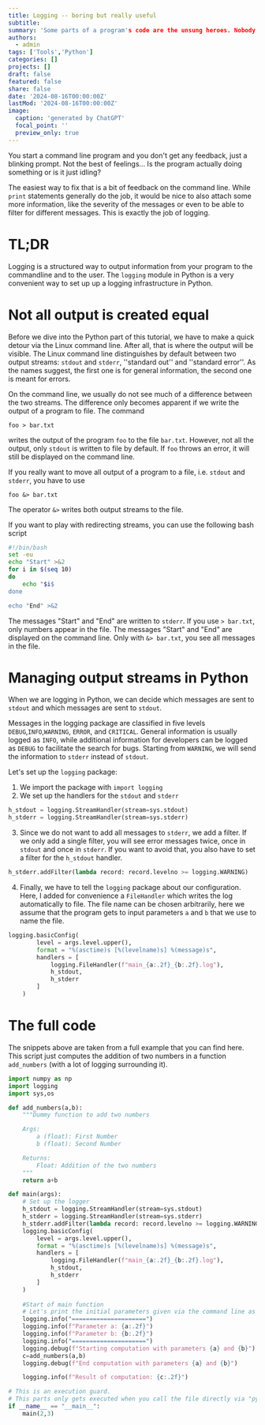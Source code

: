 ```yaml
---
title: Logging -- boring but really useful
subtitle: 
summary: 'Some parts of a program's code are the unsung heroes. Nobody really talks about the logging infrastructure in a program. But when something goes wrong a proper log file might be all you need.'
authors:
  - admin
tags: ['Tools','Python']
categories: []
projects: []
draft: false
featured: false
share: false
date: '2024-08-16T00:00:00Z'
lastMod: '2024-08-16T00:00:00Z'
image:
  caption: 'generated by ChatGPT'
  focal_point: ''
  preview_only: true
---  
```

You start a command line program and you don't get any feedback, just a blinking prompt.
Not the best of feelings... Is the program actually doing something or is it just idling?

The easiest way to fix that is a bit of feedback on the command line. While `print` statements generally do the job, it would be nice to also attach some more information, like the severity of the messages or even to be able to filter for different messages.
This is exactly the job of logging.

# TL;DR
Logging is a structured way to output information from your program to the commandline and to the user.
The `logging` module in Python is a very convenient way to set up up a logging infrastructure in Python.

# Not all output is created equal
Before we dive into the Python part of this tutorial, we have to make a quick detour via the Linux command line. 
After all, that is where the output will be visible.
The Linux command line distinguishes by default between two output streams: `stdout` and `stderr`, ''standard out'' and ''standard error''.
As the names suggest, the first one is for general information, the second one is meant for errors.

On the command line, we usually do not see much of a difference between the two streams.
The difference only becomes apparent if we write the output of a program to file.
The command
```
foo > bar.txt
```
writes the output of the program `foo` to the file `bar.txt`.
However, not all the output, only `stdout` is written to file by default.
If `foo` throws an error, it will still be displayed on the command line.

If you really want to move all output of a program to a file, i.e. `stdout` and `stderr`, you have to use
```
foo &> bar.txt
```
The operator `&>` writes both output streams to the file.

If you want to play with redirecting streams, you can use the following bash script
```bash
#!/bin/bash
set -eu
echo "Start" >&2
for i in $(seq 10)
do
    echo "$i$
done

echo "End" >&2
```
The messages "Start" and "End" are written to `stderr`. 
If you use `> bar.txt`, only numbers appear in the file.
The messages "Start" and "End" are displayed on the command line.
Only with `&> bar.txt`, you see all messages in the file.

# Managing output streams in Python
When we are logging in Python, we can decide which messages are sent to `stdout` and which messages are sent to `stdout`.

Messages in the logging package are classified in five levels `DEBUG`,`INFO`,`WARNING`, `ERROR`, and `CRITICAL`.
General information is usually logged as `INFO`, while additional information for developers can be logged as `DEBUG` to facilitate the search for bugs.
Starting from `WARNING`, we will send the information to `stderr` instead of `stdout`.

Let's set up the `logging` package:

1. We import the package with `import logging`
2. We set up the handlers for the `stdout` and `stderr`  
```python
h_stdout = logging.StreamHandler(stream=sys.stdout)
h_stderr = logging.StreamHandler(stream=sys.stderr)
```
3. Since we do not want to add all messages to `stderr`, we add a filter. If we only add a single filter, you will see error messages twice, once in `stdout` and once in `stderr`. 
If you want to avoid that, you also have to set a filter for the `h_stdout` handler.
```python
h_stderr.addFilter(lambda record: record.levelno >= logging.WARNING)
```

4. Finally, we have to tell the `logging` package about our configuration.
Here, I added for convenience a `FileHandler` which writes the log automatically to file. The file name can be chosen arbitrarily, here we assume that the program gets to input parameters `a` and `b` that we use to name the file.

``` python
logging.basicConfig(
        level = args.level.upper(),
        format = "%(asctime)s [%(levelname)s] %(message)s",
        handlers = [
            logging.FileHandler(f"main_{a:.2f}_{b:.2f}.log"),
            h_stdout,
            h_stderr
        ]
    )
```


# The full code
The snippets above are taken from a full example that you can find here.
This script just computes the addition of two numbers in a function `add_numbers` (with a lot of logging surrounding it).

```python
import numpy as np
import logging
import sys,os

def add_numbers(a,b):
    """Dummy function to add two numbers

    Args:
        a (float): First Number
        b (float): Second Number

    Returns:
        Float: Addition of the two numbers
    """
    return a+b

def main(args):
    # Set up the logger
    h_stdout = logging.StreamHandler(stream=sys.stdout)
    h_stderr = logging.StreamHandler(stream=sys.stderr)
    h_stderr.addFilter(lambda record: record.levelno >= logging.WARNING)
    logging.basicConfig(
        level = args.level.upper(),
        format = "%(asctime)s [%(levelname)s] %(message)s",
        handlers = [
            logging.FileHandler(f"main_{a:.2f}_{b:.2f}.log"),
            h_stdout,
            h_stderr
        ]
    )
    
    #Start of main function
    # Let's print the initial parameters given via the command line as INFO level
    logging.info("=====================")
    logging.info(f"Parameter a: {a:.2f}")
    logging.info(f"Parameter b: {b:.2f}")
    logging.info("=====================")
    logging.debug(f"Starting computation with parameters {a} and {b}")
    c=add_numbers(a,b)
    logging.debug(f"End computation with parameters {a} and {b}")

    logging.info(f"Result of computation: {c:.2f}")

# This is an execution guard.
# This parts only gets executed when you call the file directly via "python <....>" 
if __name__ == "__main__":
    main(2,3)
```

